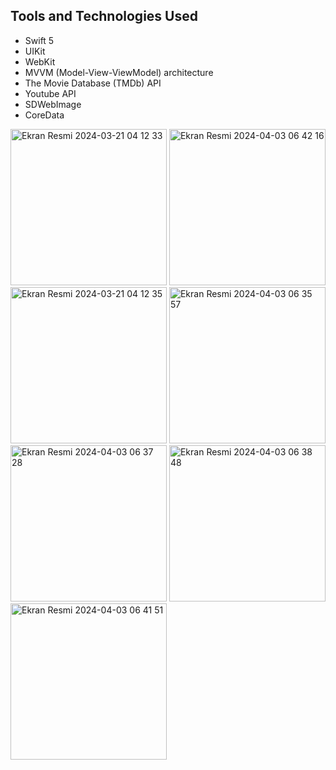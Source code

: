 ## Tools and Technologies Used

- Swift 5
- UIKit
- WebKit
- MVVM (Model-View-ViewModel) architecture
- The Movie Database (TMDb) API
- Youtube API
- SDWebImage
- CoreData


<img width="250" alt="Ekran Resmi 2024-03-21 04 12 33" src="https://github.com/erenoske/NetflixClone/assets/108978390/21500bf2-5542-47e9-9fa9-44300d9e7073">
<img width="250" alt="Ekran Resmi 2024-04-03 06 42 16" src="https://github.com/erenoske/NetflixClone/assets/108978390/d9aac1cc-b22b-4941-b14f-e3f2f7e11b05">
<img width="250" alt="Ekran Resmi 2024-03-21 04 12 35" src="https://github.com/erenoske/NetflixClone/assets/108978390/f9cdbf77-1f31-4235-8cda-c7cb472725a1">
<img width="250" alt="Ekran Resmi 2024-04-03 06 35 57" src="https://github.com/erenoske/NetflixClone/assets/108978390/2ebe0270-1009-46f4-9203-6b19c633ef19">
<img width="250" alt="Ekran Resmi 2024-04-03 06 37 28" src="https://github.com/erenoske/NetflixClone/assets/108978390/ef570002-ca12-4c7f-b08e-b7bc56fab14d">
<img width="250" alt="Ekran Resmi 2024-04-03 06 38 48" src="https://github.com/erenoske/NetflixClone/assets/108978390/1fe48f0c-691f-4fdc-83b2-dd7855823a87">
<img width="250" alt="Ekran Resmi 2024-04-03 06 41 51" src="https://github.com/erenoske/NetflixClone/assets/108978390/68c46188-1265-4f9b-bc80-94676a90a6cf">

